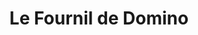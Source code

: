 ---
title: "Le Fournil de Domino"
url: /saint-georges-doleron/le-fournil-de-domino/
shop: boulangerie
---